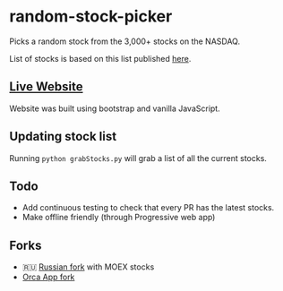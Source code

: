 # random-stock-picker
Picks a random stock from the 3,000+ stocks on the NASDAQ.

List of stocks is based on this list published [here](ftp://ftp.nasdaqtrader.com/symboldirectory/nasdaqlisted.txt).

## [Live Website](https://raybb.github.io/random-stock-picker/)

Website was built using bootstrap and vanilla JavaScript.

## Updating stock list

Running `python grabStocks.py` will grab a list of all the current stocks.

## Todo

* Add continuous testing to check that every PR has the latest stocks.
* Make offline friendly (through Progressive web app)

## Forks
- 🇷🇺 [Russian fork](https://github.com/empenoso/MOEX-Random-Picker) with MOEX stocks
- [Orca App fork](https://github.com/aflugge/orca-random-stock-picker)
